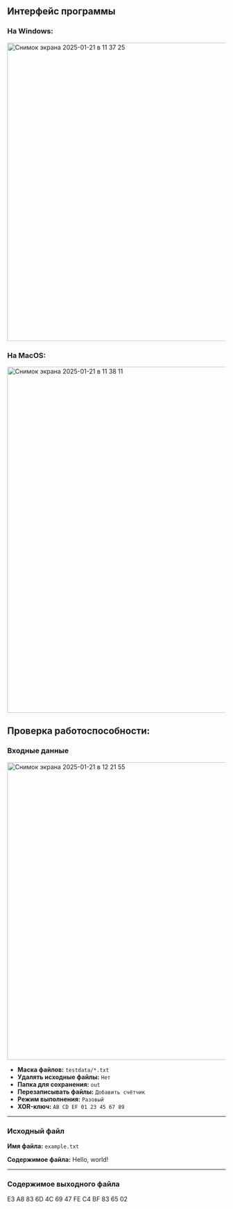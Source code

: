 
## Интерфейс программы

### На Windows:
<p></p>
<img width="687" alt="Снимок экрана 2025-01-21 в 11 37 25" src="https://github.com/user-attachments/assets/35363e85-9d43-4b5f-8d70-4a67aa67c2bb" />
<p></p>

### На MacOS:
<p></p>
<img width="797" alt="Снимок экрана 2025-01-21 в 11 38 11" src="https://github.com/user-attachments/assets/1f7e36d9-9848-4cc7-af5c-c0337cbfc848" />
<p></p>

## Проверка работоспособности:
<p></p>

### Входные данные
<img width="685" alt="Снимок экрана 2025-01-21 в 12 21 55" src="https://github.com/user-attachments/assets/154230dd-d594-48ca-9fee-e1ffc5598264" />

- **Маска файлов:** `testdata/*.txt`
- **Удалять исходные файлы:** `Нет`
- **Папка для сохранения:** `out`
- **Перезаписывать файлы:** `Добавить счётчик`
- **Режим выполнения:** `Разовый`
- **XOR-ключ:** `AB CD EF 01 23 45 67 89`

---

### Исходный файл

**Имя файла:** `example.txt`

**Содержимое файла:**
Hello, world!

---

### Содержимое выходного файла

E3 A8 83 6D 4C 69 47 FE C4 BF 83 65 02
